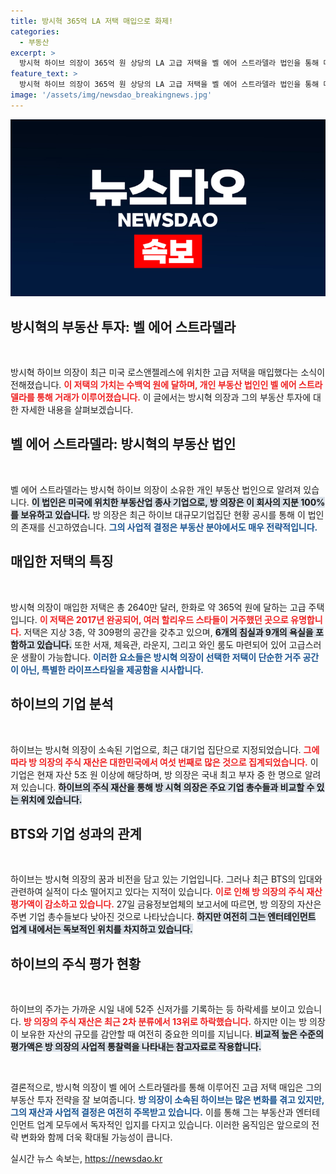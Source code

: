 ```yaml
---
title: 방시혁 365억 LA 저택 매입으로 화제!
categories:
  - 부동산
excerpt: >
  방시혁 하이브 의장이 365억 원 상당의 LA 고급 저택을 벨 에어 스트라델라 법인을 통해 매입했다. 유명 스타들이 거주한 이 저택, 방 의장은 100% 지분 보유. 그는 여전히 국내 엔터 주식 부자로, 하이브의 주가는 난관에도 굳건하다!
feature_text: >
  방시혁 하이브 의장이 365억 원 상당의 LA 고급 저택을 벨 에어 스트라델라 법인을 통해 매입했다. 유명 스타들이 거주한 이 저택, 방 의장은 100% 지분 보유. 그는 여전히 국내 엔터 주식 부자로, 하이브의 주가는 난관에도 굳건하다!
image: '/assets/img/newsdao_breakingnews.jpg'
---
```


<p><img src="/assets/img/newsdao_breakingnews.jpg" alt="pcversion 속보" /></p>

<h2 data-ke-size="size26">방시혁의 부동산 투자: 벨 에어 스트라델라</h2>

<p data-ke-size="size16">&nbsp;</p>

<p>방시혁 하이브 의장이 최근 미국 로스앤젤레스에 위치한 고급 저택을 매입했다는 소식이 전해졌습니다. <b><span style="color: #ee2323;">이 저택의 가치는 수백억 원에 달하며, 개인 부동산 법인인 벨 에어 스트라델라를 통해 거래가 이루어졌습니다.</span></b> 이 글에서는 방시혁 의장과 그의 부동산 투자에 대한 자세한 내용을 살펴보겠습니다.</p>

<h2 data-ke-size="size26">벨 에어 스트라델라: 방시혁의 부동산 법인</h2>

<p data-ke-size="size16">&nbsp;</p>

<p>벨 에어 스트라델라는 방시혁 하이브 의장이 소유한 개인 부동산 법인으로 알려져 있습니다. <b><span style="background-color: #21538527;">이 법인은 미국에 위치한 부동산업 종사 기업으로, 방 의장은 이 회사의 지분 100%를 보유하고 있습니다.</span></b> 방 의장은 최근 하이브 대규모기업집단 현황 공시를 통해 이 법인의 존재를 신고하였습니다. <b><span style="color: #1a5490;">그의 사업적 결정은 부동산 분야에서도 매우 전략적입니다.</span></b></p>

<h2 data-ke-size="size26">매입한 저택의 특징</h2>

<p data-ke-size="size16">&nbsp;</p>

<p>방시혁 의장이 매입한 저택은 총 2640만 달러, 한화로 약 365억 원에 달하는 고급 주택입니다. <b><span style="color: #ee2323;">이 저택은 2017년 완공되어, 여러 할리우드 스타들이 거주했던 곳으로 유명합니다.</span></b> 저택은 지상 3층, 약 309평의 공간을 갖추고 있으며, <b><span style="background-color: #21538527;">6개의 침실과 9개의 욕실을 포함하고 있습니다.</span></b> 또한 서재, 체육관, 라운지, 그리고 와인 룸도 마련되어 있어 고급스러운 생활이 가능합니다. <b><span style="color: #1a5490;">이러한 요소들은 방시혁 의장이 선택한 저택이 단순한 거주 공간이 아닌, 특별한 라이프스타일을 제공함을 시사합니다.</span></b></p>

<h2 data-ke-size="size26">하이브의 기업 분석</h2>

<p data-ke-size="size16">&nbsp;</p>

<p>하이브는 방시혁 의장이 소속된 기업으로, 최근 대기업 집단으로 지정되었습니다. <b><span style="color: #ee2323;">그에 따라 방 의장의 주식 재산은 대한민국에서 여섯 번째로 많은 것으로 집계되었습니다.</span></b> 이 기업은 현재 자산 5조 원 이상에 해당하며, 방 의장은 국내 최고 부자 중 한 명으로 알려져 있습니다. <b><span style="background-color: #21538527;">하이브의 주식 재산을 통해 방 시혁 의장은 주요 기업 총수들과 비교할 수 있는 위치에 있습니다.</span></b></p>

<h2 data-ke-size="size26">BTS와 기업 성과의 관계</h2>

<p data-ke-size="size16">&nbsp;</p>

<p>하이브는 방시혁 의장의 꿈과 비전을 담고 있는 기업입니다. 그러나 최근 BTS의 입대와 관련하여 실적이 다소 떨어지고 있다는 지적이 있습니다. <b><span style="color: #ee2323;">이로 인해 방 의장의 주식 재산 평가액이 감소하고 있습니다.</span></b> 27일 금융정보업체의 보고서에 따르면, 방 의장의 자산은 주변 기업 총수들보다 낮아진 것으로 나타났습니다. <b><span style="background-color: #21538527;">하지만 여전히 그는 엔터테인먼트 업계 내에서는 독보적인 위치를 차지하고 있습니다.</span></b></p>

<h2 data-ke-size="size26">하이브의 주식 평가 현황</h2>

<p data-ke-size="size16">&nbsp;</p>

<p>하이브의 주가는 가까운 시일 내에 52주 신저가를 기록하는 등 하락세를 보이고 있습니다. <b><span style="color: #ee2323;">방 의장의 주식 재산은 최근 2차 분류에서 13위로 하락했습니다.</span></b> 하지만 이는 방 의장이 보유한 자산의 규모를 감안할 때 여전히 중요한 의미를 지닙니다. <b><span style="background-color: #21538527;">비교적 높은 수준의 평가액은 방 의장의 사업적 통찰력을 나타내는 참고자료로 작용합니다.</span></b> </p>

<p data-ke-size="size16">&nbsp;</p>

<p>결론적으로, 방시혁 의장이 벨 에어 스트라델라를 통해 이루어진 고급 저택 매입은 그의 부동산 투자 전략을 잘 보여줍니다. <b><span style="color: #1a5490;">방 의장이 소속된 하이브는 많은 변화를 겪고 있지만, 그의 재산과 사업적 결정은 여전히 주목받고 있습니다.</span></b> 이를 통해 그는 부동산과 엔터테인먼트 업계 모두에서 독자적인 입지를 다지고 있습니다. 이러한 움직임은 앞으로의 전략 변화와 함께 더욱 확대될 가능성이 큽니다.</p>
실시간 뉴스 속보는, <a href="https://newsdao.kr" rel="dofollow">https://newsdao.kr</a>


